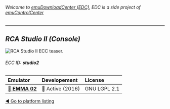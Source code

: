 ###### Welcome to [emuDownloadCenter (EDC)](https://github.com/PhoenixInteractiveNL/emuDownloadCenter/wiki/), EDC is a side project of [emuControlCenter](https://github.com/PhoenixInteractiveNL/emuControlCenter/wiki/)
***
## _RCA Studio II (Console)_
![](https://raw.githubusercontent.com/wiki/PhoenixInteractiveNL/emuDownloadCenter/images_platform/ecc_studio2_teaser.png "RCA Studio II ECC teaser.")
###### ECC ID: **studio2**

| Emulator | Developement | License |
|:---------|:-------------|:--------|
| [:file_folder: **EMMA 02**](https://github.com/PhoenixInteractiveNL/emuDownloadCenter/wiki/Emulator-emma02#menu) | :large_blue_circle: Active (2016) | GNU LGPL 2.1 |

[:arrow_backward: Go to platform listing](https://github.com/PhoenixInteractiveNL/emuDownloadCenter/wiki/EDC-Platform-List)
